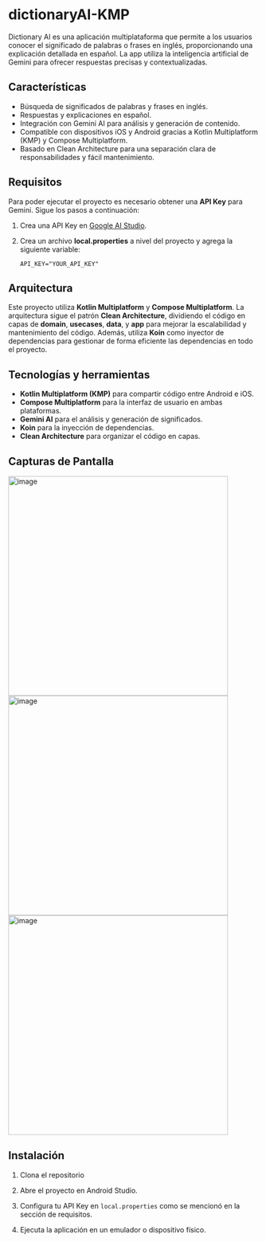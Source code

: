 # dictionaryAI-KMP
Dictionary AI es una aplicación multiplataforma que permite a los usuarios conocer el significado de palabras o frases en inglés, proporcionando una explicación detallada en español. La app utiliza la inteligencia artificial de Gemini para ofrecer respuestas precisas y contextualizadas.

## Características

-	Búsqueda de significados de palabras y frases en inglés.
-	Respuestas y explicaciones en español.
-	Integración con Gemini AI para análisis y generación de contenido.
-	Compatible con dispositivos iOS y Android gracias a Kotlin Multiplatform (KMP) y Compose Multiplatform.
-	Basado en Clean Architecture para una separación clara de responsabilidades y fácil mantenimiento.

## Requisitos

Para poder ejecutar el proyecto es necesario obtener una **API Key** para Gemini. Sigue los pasos a continuación:

1. Crea una API Key en [Google AI Studio](https://aistudio.google.com/app/apikey?hl=es-419).
2. Crea un archivo **local.properties** a nivel del proyecto y agrega la siguiente variable:

    ```properties
    API_KEY="YOUR_API_KEY"
    ```
## Arquitectura

Este proyecto utiliza **Kotlin Multiplatform** y **Compose Multiplatform**. La arquitectura sigue el patrón **Clean Architecture**, dividiendo el código en capas de **domain**, **usecases**, **data**, y **app** para mejorar la escalabilidad y mantenimiento del código. Además, utiliza **Koin** como inyector de dependencias para gestionar de forma eficiente las dependencias en todo el proyecto.

## Tecnologías y herramientas

- **Kotlin Multiplatform (KMP)** para compartir código entre Android e iOS.
- **Compose Multiplatform** para la interfaz de usuario en ambas plataformas.
- **Gemini AI** para el análisis y generación de significados.
- **Koin** para la inyección de dependencias.
- **Clean Architecture** para organizar el código en capas.
  
## Capturas de Pantalla

<img width="441" alt="image" src="https://github.com/user-attachments/assets/0e0e9daa-61e7-48dc-b764-635d367296e6">
<img width="441" alt="image" src="https://github.com/user-attachments/assets/1809413d-5742-4451-9f81-297d5b94f179">
<img width="441" alt="image" src="https://github.com/user-attachments/assets/b20eeaa2-caca-42fd-b5ff-a8a09fa73259">

## Instalación

1. Clona el repositorio

2. Abre el proyecto en Android Studio.

3. Configura tu API Key en `local.properties` como se mencionó en la sección de requisitos.

4. Ejecuta la aplicación en un emulador o dispositivo físico.


